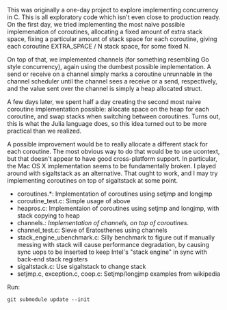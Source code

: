 This was originally a one-day project to explore implementing concurrency in C. This is all exploratory code which isn't even close to production ready. On the first day, we tried implementing the most naive possible implemenation of coroutines, allocating a fixed amount of extra stack space, fixing a particular amount of stack space for each coroutine, giving each coroutine EXTRA_SPACE / N stack space, for some fixed N. 

On top of that, we implemented channels (for something resembling Go style concurrency), again using the dumbest possible implementation. A send or receive on a channel simply marks a coroutine unrunnable in the channel scheduler until the channel sees a receive or a send, respectively, and the value sent over the channel is simply a heap allocated struct.

A few days later, we spent half a day creating the second most naive coroutine implementation possible: allocate space on the heap for each coroutine, and swap stacks when switching between coroutines. Turns out, this is what the Julia language does, so this idea turned out to be more practical than we realized.

A possible improvement would be to really allocate a different stack for each coroutine. The most obvious way to do that would be to use ucontext, but that doesn't appear to have good cross-platform support. In particular, the Mac OS X implementation seems to be fundamentally broken. I played around with sigaltstack as an alternative. That ought to work, and I may try implementing coroutines on top of sigaltstack at some point.


- coroutines.*: Implementation of coroutines using setjmp and longjmp
- coroutine_test.c: Simple usage of above
- heapros.c: Implementaion of coroutines using setjmp and longjmp, with stack copying to heap
- channels.*: Implementation of channels, on top of coroutines.*
- channel_test.c: Sieve of Eratosthenes using channels
- stack_engine_ubenchmark.c: Silly benchmark to figure out if manually messing with stack will cause performance degradation, by causing sync uops to be inserted to keep Intel's "stack engine" in sync with back-end stack registers
- sigaltstack.c: Use sigaltstack to change stack
- setjmp.c, exception.c, coop.c: Setjmp/longjmp examples from wikipedia




Run:

    git submodule update --init
